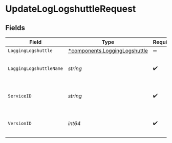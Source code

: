# UpdateLogLogshuttleRequest


## Fields

| Field                                                                         | Type                                                                          | Required                                                                      | Description                                                                   | Example                                                                       |
| ----------------------------------------------------------------------------- | ----------------------------------------------------------------------------- | ----------------------------------------------------------------------------- | ----------------------------------------------------------------------------- | ----------------------------------------------------------------------------- |
| `LoggingLogshuttle`                                                           | [*components.LoggingLogshuttle](../../models/components/logginglogshuttle.md) | :heavy_minus_sign:                                                            | N/A                                                                           |                                                                               |
| `LoggingLogshuttleName`                                                       | *string*                                                                      | :heavy_check_mark:                                                            | The name for the real-time logging configuration.                             | test-log-endpoint                                                             |
| `ServiceID`                                                                   | *string*                                                                      | :heavy_check_mark:                                                            | Alphanumeric string identifying the service.                                  | SU1Z0isxPaozGVKXdv0eY                                                         |
| `VersionID`                                                                   | *int64*                                                                       | :heavy_check_mark:                                                            | Integer identifying a service version.                                        | 1                                                                             |